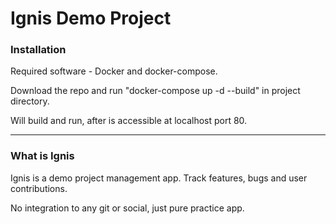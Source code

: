 # Ignis Demo Project

### Installation

Required software - Docker and docker-compose.

Download the repo and run "docker-compose up -d --build" in project directory.

Will build and run, after is accessible at localhost port 80.

---

### What is Ignis

Ignis is a demo project management app. Track features, bugs and user contributions.

No integration to any git or social, just pure practice app.